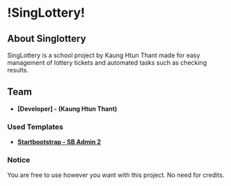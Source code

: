 <h1>
	!SingLottery!
</h1>

## About Singlottery

SingLottery is a school project by Kaung Htun Thant made for easy management of lottery tickets and automated tasks such as checking results.

## Team

- **[Developer] - (Kaung Htun Thant)**

### Used Templates

- **[Startbootstrap - SB Admin 2](https://startbootstrap.com/theme/sb-admin-2)**

### Notice
You are free to use however you want with this project. No need for credits.